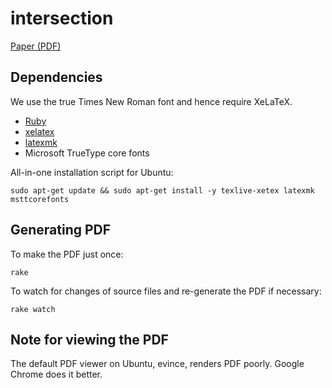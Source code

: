 # intersection

[Paper (PDF)](https://github.com/zhiyuanshi/intersection/blob/master/paper/main.pdf?raw=true)

## Dependencies

We use the true Times New Roman font and hence require XeLaTeX.

* [Ruby](https://www.ruby-lang.org/)
* [xelatex](http://www.xelatex.org/)
* [latexmk](http://www.ctan.org/pkg/latexmk/)
* Microsoft TrueType core fonts

All-in-one installation script for Ubuntu:

    sudo apt-get update && sudo apt-get install -y texlive-xetex latexmk msttcorefonts

## Generating PDF

To make the PDF just once:

    rake

To watch for changes of source files and re-generate the PDF if necessary:

    rake watch

## Note for viewing the PDF

The default PDF viewer on Ubuntu, evince, renders PDF poorly. Google Chrome does
it better.
